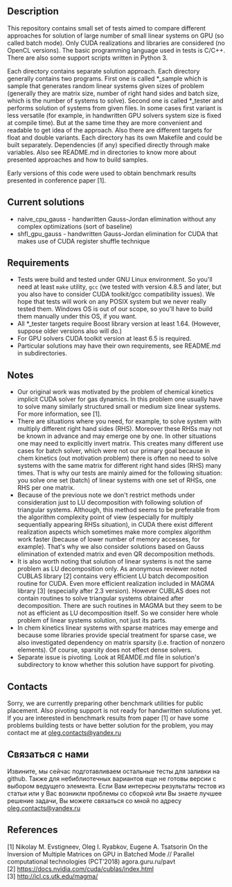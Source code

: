 ## Description
This repository contains small set of tests aimed to compare
different approaches for solution of large number of small linear
systems on GPU (so called batch mode). Only CUDA realizations and
libraries are considered (no OpenCL versions). The basic programming
language used in tests is С/C++. There are also some support scripts
written in Python 3.

Each directory contains separate solution approach. Each directory
generally contains two programs. First one is called \*_sample which is
sample that generates random linear systems given sizes of problem
(generally they are matrix size, number of right hand sides and batch
size, which is the number of systems to solve). Second one is called
*_tester and performs solution of systems from given files. In some
cases first variant is less versatile (for example, in handwritten GPU
solvers system size is fixed at compile time). But at the same time they
are more convenient and readable to get idea of the approach. Also there
are different targets for float and double variants. Each directory 
has its own Makefile and could be built separately. Dependencies (if
any) specified directly through make variables. Also see README.md in
directories to know more about presented approaches and how to build
samples.

Early versions of this code were used to obtain benchmark results
presented in conference paper [1]. 

## Current solutions

* naive_cpu_gauss - handwritten Gauss-Jordan elimination without any 
complex optimizations (sort of baseline)
* shfl_gpu_gauss - handwritten Gauss-Jordan elimination for CUDA that
makes use of CUDA register shuffle technique

## Requirements

* Tests were build and tested under GNU Linux environment. So you'll 
  need at least ``make`` utility, ``gcc`` (we tested with version 4.8.5 
  and later, but you also have to consider CUDA toolkit/gcc compatibility
  issues). We hope that tests will work on any POSIX system but we
  never really tested them. Windows OS is out of our scope, so you'll 
  have to build them manually under this OS, if you want.
* All \*_tester targets require Boost library version at least 1.64.
  (However, suppose older versions also will do.)
* For GPU solvers CUDA toolkit version at least 6.5 is required.
* Particular solutions may have their own requirements, see README.md
  in subdirectories.

## Notes

* Our original work was motivated by the problem of chemical kinetics
  implicit CUDA solver for gas dynamics. In this problem one usually
  have to solve many similarly structured small or medium size linear
  systems. For more information, see [1].
* There are situations where you need, for example, to solve system 
  with multiply different right hand sides (RHS). Moreover these RHSs
  may not be known in advance and may emerge one by one. In other
  situations one may need to explicitly invert matrix. This creates 
  many different use cases for batch solver, which were not our primary
  goal because in chem kinetics (out motivation problem) there is often
  no need to solve systems with the same matrix for different right hand
  sides (RHS) many times. That is why our tests are mainly aimed for the
  following situation: you solve one set (batch) of linear systems with
  one set of RHSs, one RHS per one matrix. 
* Because of the previous note we don't restrict methods under
  consideration just to LU decomposition with following solution 
  of triangular systems. Although, this method seems to be preferable
  from the algorithm complexity point of view (especially for multiply 
  sequentially appearing RHSs situation), in CUDA there exist different
  realization aspects which sometimes make more complex algorithm
  work faster (because of lower number of memory accesses, for example).
  That's why we also consider solutions based on Gauss elimination of
  extended matrix and even QR decomposition methods.
* It is also worth noting that solution of linear systems is not the
  same problem as LU decomposition only. As anonymous reviewer noted
  CUBLAS library [2] contains very efficient LU batch decomposition
  routine for CUDA. Even more efficient realization included in MAGMA
  library [3] (especially after 2.3 version). However CUBLAS does not
  contain routines to solve triangular systems obtained after
  decomposition. There are such routines in MAGMA but they seem 
  to be not as efficient as LU decomposition itself. So we consider
  here whole problem of linear systems solution, not just its parts.
* In chem kinetics linear systems with sparse matrices may emerge and
  because some libraries provide special treatment for sparse case,
  we also investigated dependency on matrix sparsity (i.e. fraction
  of nonzero elements). Of course, sparsity does not effect dense 
  solvers.
* Separate issue is pivoting. Look at REAMDE.md file in solution's
  subdirectory to know whether this solution have support for 
  pivoting.

## Contacts
Sorry, we are currently preparing other benchmark utilities for public
placement. Also pivoting support is not ready for handwritten solutions
yet. If you are interested in benchmark results from paper [1] 
or have some problems building tests or have better solution for the
problem, you may contact me at oleg.contacts@yandex.ru

## Связаться с нами
Извините, мы сейчас подготавливаем остальные тесты для заливки на
github. Также для небиблиотечных вариантов еще не готовы версии с 
выбором ведущего элемента. Если Вам интересны результаты тестов из
статьи или у Вас возникли проблемы со сборкой или Вы знаете лучшее
решение задачи, Вы можете связаться со мной по адресу
oleg.contacts@yandex.ru

## References
[1] Nikolay M. Evstigneev, Oleg I. Ryabkov, Eugene A. Tsatsorin 
On the Inversion of Multiple Matrices on GPU in Batched Mode //
Parallel computational technologies (PCT’2018) agora.guru.ru/pavt
<br/>
[2] https://docs.nvidia.com/cuda/cublas/index.html <br/>
[3] http://icl.cs.utk.edu/magma/ <br/>